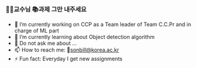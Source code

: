 ### 👨‍🏫교수님 📚과제 그만 내주세요

- 🔭 I’m currently working on CCP as a Team leader of Team C.C.Pr and in charge of ML part
- 🌱 I’m currently learning about Object detection algorithm
- 💬 Do not ask me about ...
- 📫 How to reach me: 📧sonbill@korea.ac.kr
- ⚡ Fun fact: Everyday I get new assignments
<!--
**BrawnyClover/BrawnyClover** is a ✨ _special_ ✨ repository because its `README.md` (this file) appears on your GitHub profile.

Here are some ideas to get you started:

- 🔭 I’m currently working on ...
- 🌱 I’m currently learning ...
- 👯 I’m looking to collaborate on ...
- 🤔 I’m looking for help with ...
- 💬 Ask me about ...
- 📫 How to reach me: ...
- 😄 Pronouns: ...
- ⚡ Fun fact: ...
-->
